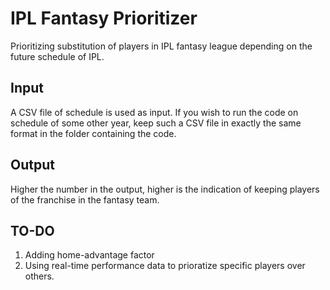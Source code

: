 # IPL Fantasy Prioritizer
Prioritizing substitution of players in IPL fantasy league depending on the future schedule of IPL.

## Input
A CSV file of schedule is used as input.
If you wish to run the code on schedule of some other year, keep such a CSV file in exactly the same format in the folder containing the code.

## Output
Higher the number in the output, higher is the indication of keeping players of the franchise in the fantasy team.

## TO-DO
1. Adding home-advantage factor
2. Using real-time performance data to prioratize specific players over others.
